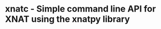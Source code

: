 xnatc - Simple command line API for XNAT using the xnatpy library
=================================================================


